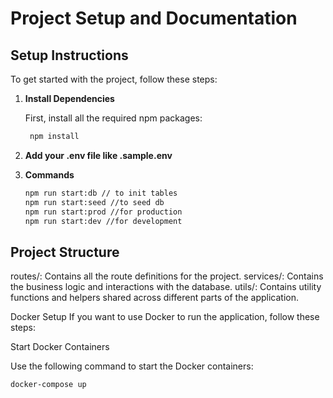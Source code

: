 # Project Setup and Documentation

## Setup Instructions

To get started with the project, follow these steps:

1. **Install Dependencies**
    
   First, install all the required npm packages:
   ```bash
    npm install  
    ```
2. **Add your .env file like .sample.env**

3. **Commands**
    ```bash
    npm run start:db // to init tables
    npm run start:seed //to seed db
    npm run start:prod //for production 
    npm run start:dev //for development
    ```

## Project Structure
routes/: Contains all the route definitions for the project.
services/: Contains the business logic and interactions with the database.
utils/: Contains utility functions and helpers shared across different parts of the application.

Docker Setup
If you want to use Docker to run the application, follow these steps:

Start Docker Containers

Use the following command to start the Docker containers:

```bash
docker-compose up
```